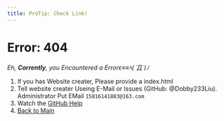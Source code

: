 ```yaml
---
title: ProTip: Check Link! 
---
```

# Error: 404
*Eh, **Corrently**, you Encountered a Errorε≡≡ﾍ( ´Д`)ﾉ*
1. If you has Website creater, Please provide a index.html
2. Tell website creater Useing E-Mail or Issues (GitHub: @Dobby233Liu). Administrator Put EMail `15816141883@163.com`
3. Watch the [GitHub Help](https://help.github.com)
4. [Back to Main](https://dobby233liu.github.io/)
